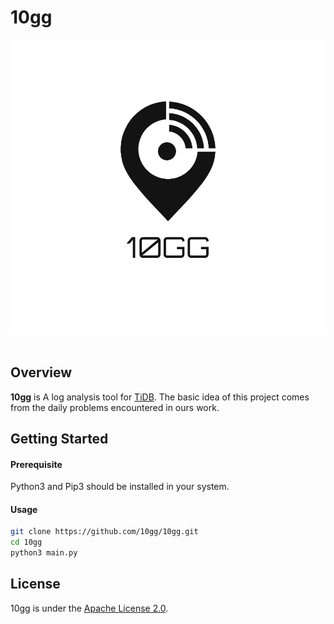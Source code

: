 # 10gg
<div align="center">
  <img src="logo/horizon_banner.png"><br><br>
</div>

## Overview
**10gg** is A log analysis tool for [TiDB](https://github.com/pingcap/tidb). The basic idea of this project comes from the daily problems encountered in ours work. 

## Getting Started

#### Prerequisite
Python3 and Pip3 should be installed in your system.

#### Usage
```bash
git clone https://github.com/10gg/10gg.git
cd 10gg
python3 main.py
```

## License
10gg is under the [Apache License 2.0](LICENSE).
